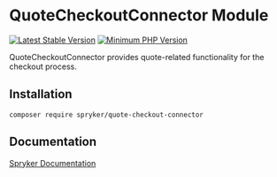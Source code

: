 # QuoteCheckoutConnector Module
[![Latest Stable Version](https://poser.pugx.org/spryker/quote-checkout-connector/v/stable.svg)](https://packagist.org/packages/spryker/quote-checkout-connector)
[![Minimum PHP Version](https://img.shields.io/badge/php-%3E%3D%208.3-8892BF.svg)](https://php.net/)

QuoteCheckoutConnector provides quote-related functionality for the checkout process.

## Installation

```
composer require spryker/quote-checkout-connector
```

## Documentation

[Spryker Documentation](https://docs.spryker.com)
